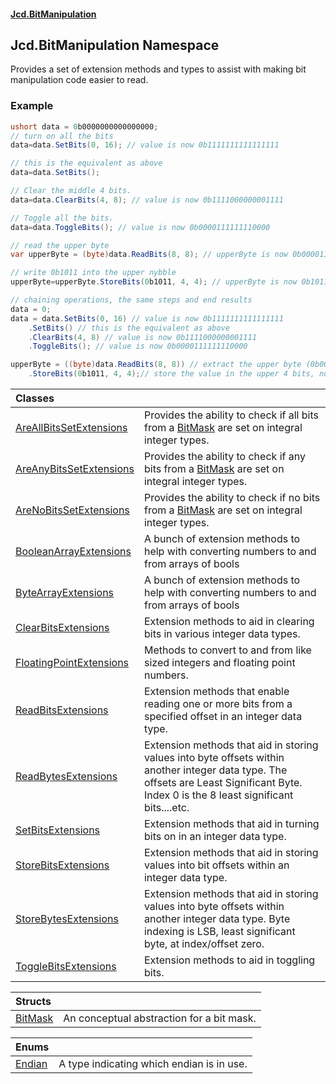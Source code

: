 #### [Jcd.BitManipulation](index.md 'index')

## Jcd.BitManipulation Namespace

Provides a set of extension methods and types to assist with
making bit manipulation code easier to read.

### Example

```csharp
ushort data = 0b0000000000000000;
// turn on all the bits
data=data.SetBits(0, 16); // value is now 0b1111111111111111

// this is the equivalent as above
data=data.SetBits();

// Clear the middle 4 bits.
data=data.ClearBits(4, 8); // value is now 0b1111000000001111

// Toggle all the bits.
data=data.ToggleBits(); // value is now 0b0000111111110000

// read the upper byte
var upperByte = (byte)data.ReadBits(8, 8); // upperByte is now 0b00001111

// write 0b1011 into the upper nybble
upperByte=upperByte.StoreBits(0b1011, 4, 4); // upperByte is now 0b10111111

// chaining operations, the same steps and end results
data = 0;
data = data.SetBits(0, 16) // value is now 0b1111111111111111
    .SetBits() // this is the equivalent as above
    .ClearBits(4, 8) // value is now 0b1111000000001111
    .ToggleBits(); // value is now 0b0000111111110000

upperByte = ((byte)data.ReadBits(8, 8)) // extract the upper byte (0b00001111)
    .StoreBits(0b1011, 4, 4);// store the value in the upper 4 bits, now upperByte is now 0b10111111
```

| Classes                                                                                                                 |                                                                                                                                                                                              |
|:------------------------------------------------------------------------------------------------------------------------|:---------------------------------------------------------------------------------------------------------------------------------------------------------------------------------------------|
| [AreAllBitsSetExtensions](Jcd.BitManipulation.AreAllBitsSetExtensions.md 'Jcd.BitManipulation.AreAllBitsSetExtensions') | Provides the ability to check if all bits from a [BitMask](Jcd.BitManipulation.BitMask.md 'Jcd.BitManipulation.BitMask') are set on integral integer types.                                  |
| [AreAnyBitsSetExtensions](Jcd.BitManipulation.AreAnyBitsSetExtensions.md 'Jcd.BitManipulation.AreAnyBitsSetExtensions') | Provides the ability to check if any bits from a [BitMask](Jcd.BitManipulation.BitMask.md 'Jcd.BitManipulation.BitMask') are set on integral integer types.                                  |
| [AreNoBitsSetExtensions](Jcd.BitManipulation.AreNoBitsSetExtensions.md 'Jcd.BitManipulation.AreNoBitsSetExtensions')    | Provides the ability to check if no bits from a [BitMask](Jcd.BitManipulation.BitMask.md 'Jcd.BitManipulation.BitMask') are set on integral integer types.                                   |
| [BooleanArrayExtensions](Jcd.BitManipulation.BooleanArrayExtensions.md 'Jcd.BitManipulation.BooleanArrayExtensions')    | A bunch of extension methods to help with converting numbers to and from arrays of bools                                                                                                     |
| [ByteArrayExtensions](Jcd.BitManipulation.ByteArrayExtensions.md 'Jcd.BitManipulation.ByteArrayExtensions')             | A bunch of extension methods to help with converting numbers to and from arrays of bools                                                                                                     |
| [ClearBitsExtensions](Jcd.BitManipulation.ClearBitsExtensions.md 'Jcd.BitManipulation.ClearBitsExtensions')             | Extension methods to aid in clearing bits in various integer data types.                                                                                                                     |
| [FloatingPointExtensions](Jcd.BitManipulation.FloatingPointExtensions.md 'Jcd.BitManipulation.FloatingPointExtensions') | Methods to convert to and from like sized integers and floating point numbers.                                                                                                               |
| [ReadBitsExtensions](Jcd.BitManipulation.ReadBitsExtensions.md 'Jcd.BitManipulation.ReadBitsExtensions')                | Extension methods that enable reading one or more bits from a specified offset in an integer data type.                                                                                      |
| [ReadBytesExtensions](Jcd.BitManipulation.ReadBytesExtensions.md 'Jcd.BitManipulation.ReadBytesExtensions')             | Extension methods that aid in storing values into byte offsets within another integer data type. The offsets are Least Significant Byte. Index 0 is the 8 least significant bits....etc. |
| [SetBitsExtensions](Jcd.BitManipulation.SetBitsExtensions.md 'Jcd.BitManipulation.SetBitsExtensions')                   | Extension methods that aid in turning bits on in an integer data type.                                                                                                                       |
| [StoreBitsExtensions](Jcd.BitManipulation.StoreBitsExtensions.md 'Jcd.BitManipulation.StoreBitsExtensions')             | Extension methods that aid in storing values into bit offsets within an integer data type.                                                                                                   |
| [StoreBytesExtensions](Jcd.BitManipulation.StoreBytesExtensions.md 'Jcd.BitManipulation.StoreBytesExtensions')          | Extension methods that aid in storing values into byte offsets within another integer data type. Byte indexing is LSB, least significant byte, at index/offset zero.                     |
| [ToggleBitsExtensions](Jcd.BitManipulation.ToggleBitsExtensions.md 'Jcd.BitManipulation.ToggleBitsExtensions')          | Extension methods to aid in toggling bits.                                                                                                                                                   |

| Structs | |
| :--- | :--- |
| [BitMask](Jcd.BitManipulation.BitMask.md 'Jcd.BitManipulation.BitMask') | An conceptual abstraction for a bit mask. |

| Enums | |
| :--- | :--- |
| [Endian](Jcd.BitManipulation.Endian.md 'Jcd.BitManipulation.Endian') | A type indicating which endian is in use. |
